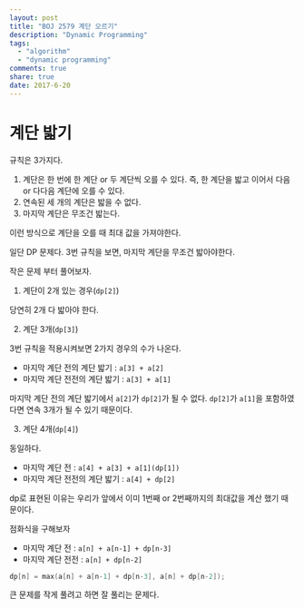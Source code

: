 ```yaml
---
layout: post
title: "BOJ 2579 계단 오르기"
description: "Dynamic Programming"
tags:
  - "algorithm"
  - "dynamic programming"
comments: true
share: true
date: 2017-6-20
---
```



# 계단 밟기

규칙은 3가지다.

1. 계단은 한 번에 한 계단 or 두 계단씩 오를 수 있다. 즉, 한 계단을 밟고 이어서 다음 or 다다음 계단에 오를 수 있다.
2. 연속된 세 개의 계단은 밟을 수 없다.
3. 마지막 계단은 무조건 밟는다.

이런 방식으로 계단을 오를 때 최대 값을 가져야한다.

일단 DP 문제다.
3번 규칙을 보면, 마지막 계단을 무조건 밟아야한다.

작은 문제 부터 풀어보자.

1. 계단이 2개 있는 경우(`dp[2]`)

당연히 2개 다 밟아야 한다.


2. 계단 3개(`dp[3]`)

3번 규칙을 적용시켜보면 2가지 경우의 수가 나온다.

- 마지막 계단 전의 계단 밟기  : `a[3] + a[2]`
- 마지막 계단 전전의 계단 밟기 : `a[3] + a[1]`

마지막 계단 전의 계단 밟기에서 `a[2]`가 `dp[2]`가 될 수 없다. `dp[2]`가 `a[1]`을 포함하였다면 연속 3개가 될 수 있기 때문이다.

3. 계단 4개(`dp[4]`)

동일하다.

- 마지막 계단 전 : `a[4] + a[3] + a[1](dp[1])`
- 마지막 계단 전전의 계단 밟기 : `a[4] + dp[2]`

dp로 표현된 이유는 우리가 앞에서 이미 1번째 or 2번째까지의 최대값을 계산 했기 때문이다.


점화식을 구해보자

- 마지막 계단 전 : `a[n] + a[n-1] + dp[n-3]`
- 마지막 계단 전전 : `a[n] + dp[n-2]`

```C
dp[n] = max(a[n] + a[n-1] + dp[n-3], a[n] + dp[n-2]);
```

큰 문제를 작게 풀려고 하면 잘 풀리는 문제다.
